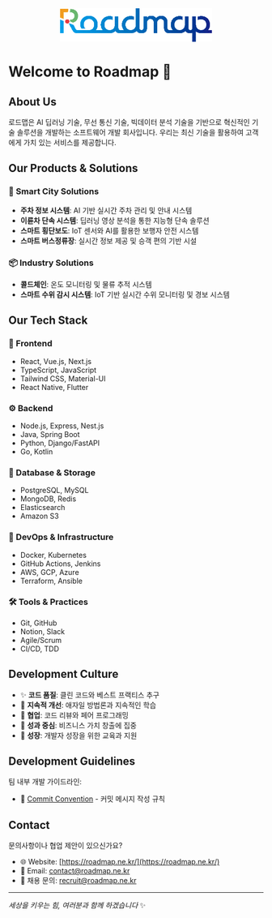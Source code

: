 <div align="center">
  <img src="./logo.png" alt="Roadmap Logo" width="300"/>
</div>

# Welcome to Roadmap 👋

## About Us

로드맵은 AI 딥러닝 기술, 무선 통신 기술, 빅데이터 분석 기술을 기반으로 혁신적인 기술 솔루션을 개발하는 소프트웨어 개발 회사입니다. 우리는 최신 기술을 활용하여 고객에게 가치 있는 서비스를 제공합니다.

## Our Products & Solutions

### 🚗 Smart City Solutions
- **주차 정보 시스템**: AI 기반 실시간 주차 관리 및 안내 시스템
- **이륜차 단속 시스템**: 딥러닝 영상 분석을 통한 지능형 단속 솔루션
- **스마트 횡단보도**: IoT 센서와 AI를 활용한 보행자 안전 시스템
- **스마트 버스정류장**: 실시간 정보 제공 및 승객 편의 기반 시설

### 📦 Industry Solutions
- **콜드체인**: 온도 모니터링 및 물류 추적 시스템
- **스마트 수위 감시 시스템**: IoT 기반 실시간 수위 모니터링 및 경보 시스템

## Our Tech Stack

### 🎨 Frontend
- React, Vue.js, Next.js
- TypeScript, JavaScript
- Tailwind CSS, Material-UI
- React Native, Flutter

### ⚙️ Backend
- Node.js, Express, Nest.js
- Java, Spring Boot
- Python, Django/FastAPI
- Go, Kotlin

### 💾 Database & Storage
- PostgreSQL, MySQL
- MongoDB, Redis
- Elasticsearch
- Amazon S3

### 🚀 DevOps & Infrastructure
- Docker, Kubernetes
- GitHub Actions, Jenkins
- AWS, GCP, Azure
- Terraform, Ansible

### 🛠️ Tools & Practices
- Git, GitHub
- Notion, Slack
- Agile/Scrum
- CI/CD, TDD

## Development Culture

- ✨ **코드 품질**: 클린 코드와 베스트 프랙티스 추구
- 🔄 **지속적 개선**: 애자일 방법론과 지속적인 학습
- 👥 **협업**: 코드 리뷰와 페어 프로그래밍
- 🎯 **성과 중심**: 비즈니스 가치 창출에 집중
- 🌱 **성장**: 개발자 성장을 위한 교육과 지원

## Development Guidelines

팀 내부 개발 가이드라인:

- 📝 [Commit Convention](COMMIT_CONVENTION.md) - 커밋 메시지 작성 규칙

## Contact

문의사항이나 협업 제안이 있으신가요?

- 🌐 Website: [https://roadmap.ne.kr/](https://roadmap.ne.kr/)
- 📧 Email: contact@roadmap.ne.kr
- 💼 채용 문의: recruit@roadmap.ne.kr

---

*세상을 키우는 힘, 여러분과 함께 하겠습니다* ✨

